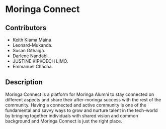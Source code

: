 # Moringa Connect

## Contributors
- Keith Kiama Maina
- Leonard-Mukanda.
- Susan Githaiga.
- Darlene Nandabi.
- JUSTINE KIPKOECH LIMO.
- Emmanuel Chacha.

## Description
Moringa Connect is a platform for Moringa Alumni to stay connected on different aspects and share their after-moringa success with the rest of the community. Having a connected and active community is one of the fundamental and savvy ways to grow and nurture talent in the tech-world by bringing together individuals with shared vision and common background and Moringa Connect is just the right place.
